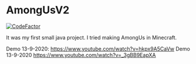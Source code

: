 # AmongUsV2

[![CodeFactor](https://www.codefactor.io/repository/github/bdekonin/amongusv2/badge)](https://www.codefactor.io/repository/github/bdekonin/amongusv2)

It was my first small java project. I tried making AmongUs in Minecraft.

Demo 13-9-2020: https://www.youtube.com/watch?v=hkpx9A5CaVw
Demo 13-9-2020 https://www.youtube.com/watch?v=_3gBB9EapXA
